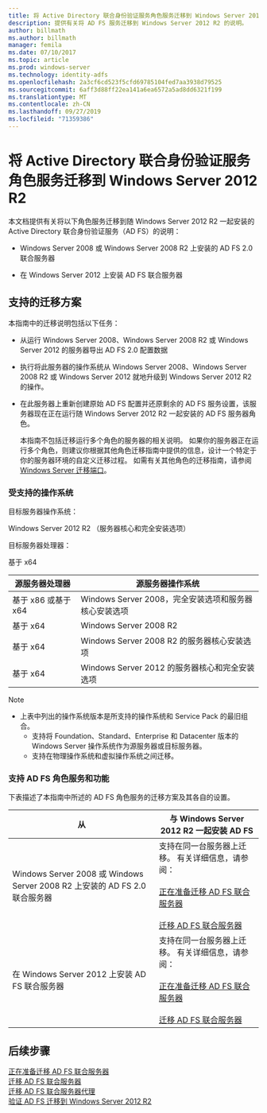 ```yaml
---
title: 将 Active Directory 联合身份验证服务角色服务迁移到 Windows Server 2012 R2
description: 提供有关将 AD FS 服务迁移到 Windows Server 2012 R2 的说明。
author: billmath
ms.author: billmath
manager: femila
ms.date: 07/10/2017
ms.topic: article
ms.prod: windows-server
ms.technology: identity-adfs
ms.openlocfilehash: 2a3cf6cd523f5cfd69785104fed7aa3938d79525
ms.sourcegitcommit: 6aff3d88ff22ea141a6ea6572a5ad8dd6321f199
ms.translationtype: MT
ms.contentlocale: zh-CN
ms.lasthandoff: 09/27/2019
ms.locfileid: "71359386"
---
```

# <a name="migrate-active-directory-federation-services-role-services-to-windows-server-2012-r2"></a>将 Active Directory 联合身份验证服务角色服务迁移到 Windows Server 2012 R2
 本文档提供有关将以下角色服务迁移到随 Windows Server 2012 R2 一起安装的 Active Directory 联合身份验证服务（AD FS）的说明：  
  
-   Windows Server 2008 或 Windows Server 2008 R2 上安装的 AD FS 2.0 联合服务器  
  
-   在 Windows Server 2012 上安装 AD FS 联合服务器  
  
## <a name="supported-migration-scenarios"></a>支持的迁移方案  
 本指南中的迁移说明包括以下任务：  
  
- 从运行 Windows Server 2008、Windows Server 2008 R2 或 Windows Server 2012 的服务器导出 AD FS 2.0 配置数据  
  
- 执行将此服务器的操作系统从 Windows Server 2008、Windows Server 2008 R2 或 Windows Server 2012 就地升级到 Windows Server 2012 R2 的操作。 
  
- 在此服务器上重新创建原始 AD FS 配置并还原剩余的 AD FS 服务设置，该服务器现在正在运行随 Windows Server 2012 R2 一起安装的 AD FS 服务器角色。  
  
  本指南不包括迁移运行多个角色的服务器的相关说明。 如果你的服务器正在运行多个角色，则建议你根据其他角色迁移指南中提供的信息，设计一个特定于你的服务器环境的自定义迁移过程。 如需有关其他角色的迁移指南，请参阅 [Windows Server 迁移端口](https://go.microsoft.com/fwlink/?LinkId=247608)。  
  
### <a name="supported-operating-systems"></a>受支持的操作系统  
 目标服务器操作系统：  
  
 Windows Server 2012 R2 （服务器核心和完全安装选项）  
  
 目标服务器处理器：  
  
 基于 x64  
  
|源服务器处理器|源服务器操作系统|  
|-----------------------------|------------------------------------|  
|基于 x86 或基于 x64| Windows Server 2008，完全安装选项和服务器核心安装选项|  
|基于 x64|Windows Server 2008 R2|  
|基于 x64|Windows Server 2008 R2 的服务器核心安装选项|  
|基于 x64|Windows Server 2012 的服务器核心和完全安装选项|  
  
> [!NOTE]
> - 上表中列出的操作系统版本是所支持的操作系统和 Service Pack 的最旧组合。  
>   -   支持将 Foundation、Standard、Enterprise 和 Datacenter 版本的 Windows Server 操作系统作为源服务器或目标服务器。  
>   -   支持在物理操作系统和虚拟操作系统之间迁移。  
  
### <a name="supported-ad-fs-role-services-and-features"></a>支持 AD FS 角色服务和功能  
 下表描述了本指南中所述的 AD FS 角色服务的迁移方案及其各自的设置。  
  
|从|与 Windows Server 2012 R2 一起安装 AD FS|  
|----------|----------------------------------------------------------------------------------------------|  
|Windows Server 2008 或 Windows Server 2008 R2 上安装的 AD FS 2.0 联合服务器|支持在同一台服务器上迁移。 有关详细信息，请参阅：<br /><br /> [正在准备迁移 AD FS 联合服务器](prepare-migrate-ad-fs-server-r2.md)<br /><br /> [迁移 AD FS 联合服务器](migrate-ad-fs-fed-server-r2.md)|  
|在 Windows Server 2012 上安装 AD FS 联合服务器|支持在同一台服务器上迁移。  有关详细信息，请参阅：<br /><br /> [正在准备迁移 AD FS 联合服务器](prepare-migrate-ad-fs-server-r2.md)<br /><br /> [迁移 AD FS 联合服务器](migrate-ad-fs-fed-server-r2.md)|  
  
## <a name="next-steps"></a>后续步骤
 [正在准备迁移 AD FS 联合服务器](prepare-migrate-ad-fs-server-r2.md)   
 [迁移 AD FS 联合服务器](migrate-ad-fs-fed-server-r2.md)   
 [迁移 AD FS 联合服务器代理](migrate-fed-server-proxy-r2.md)   
 [验证 AD FS 迁移到 Windows Server 2012 R2](verify-ad-fs-migration.md)